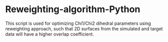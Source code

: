 # Reweighting-algorithm-Python
This script is used for optimizing Chi1/Chi2 dihedral parameters using reweighting approach, 
such that 2D surfaces from the simulated and target data will have a higher overlap coefficient.
